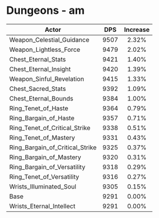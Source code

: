 # Dungeons - am
| Actor | DPS | Increase |
|---|:---:|:---:|
|Weapon_Celestial_Guidance|9507|2.32%|
|Weapon_Lightless_Force|9479|2.02%|
|Chest_Eternal_Stats|9421|1.40%|
|Chest_Eternal_Insight|9420|1.39%|
|Weapon_Sinful_Revelation|9415|1.33%|
|Chest_Sacred_Stats|9392|1.09%|
|Chest_Eternal_Bounds|9384|1.00%|
|Ring_Tenet_of_Haste|9364|0.79%|
|Ring_Bargain_of_Haste|9357|0.71%|
|Ring_Tenet_of_Critical_Strike|9338|0.51%|
|Ring_Tenet_of_Mastery|9331|0.43%|
|Ring_Bargain_of_Critical_Strike|9325|0.37%|
|Ring_Bargain_of_Mastery|9320|0.31%|
|Ring_Bargain_of_Versatility|9318|0.29%|
|Ring_Tenet_of_Versatility|9316|0.27%|
|Wrists_Illuminated_Soul|9305|0.15%|
|Base|9291|0.00%|
|Wrists_Eternal_Intellect|9291|0.00%|
